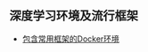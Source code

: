 ## 深度学习环境及流行框架

* [包含常用框架的Docker环境](https://github.com/lijingpeng/deep-learning-notes/blob/master/environment/all_in_one_docker.md)
